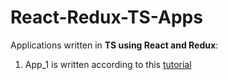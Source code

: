 # React-Redux-TS-Apps

Applications written in **TS using React and Redux**:

1. App_1 is written according to this
   [tutorial](https://www.freecodecamp.org/news/how-to-use-redux-in-your-react-typescript-app/)
